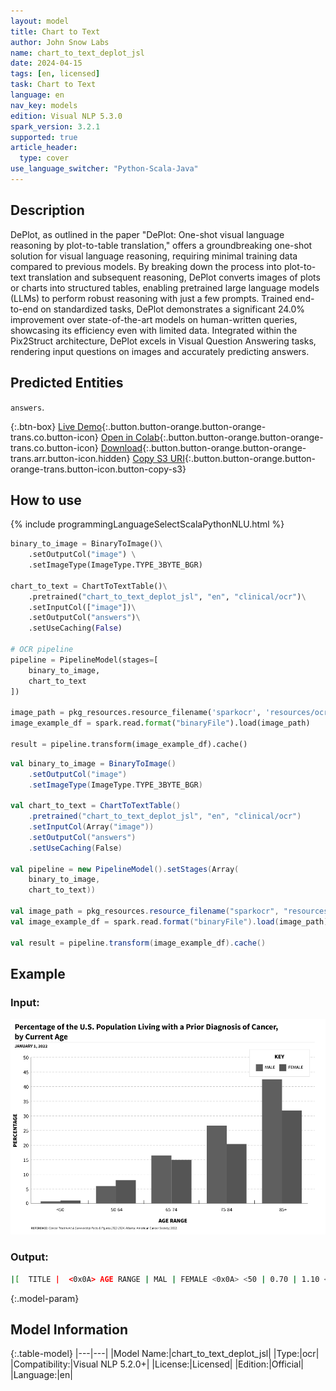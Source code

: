 ```yaml
---
layout: model
title: Chart to Text
author: John Snow Labs
name: chart_to_text_deplot_jsl
date: 2024-04-15
tags: [en, licensed]
task: Chart to Text
language: en
nav_key: models
edition: Visual NLP 5.3.0
spark_version: 3.2.1
supported: true
article_header:
  type: cover
use_language_switcher: "Python-Scala-Java"
---
```


## Description


DePlot, as outlined in the paper "DePlot: One-shot visual language reasoning by plot-to-table translation," offers a groundbreaking one-shot solution for visual language reasoning, requiring minimal training data compared to previous models. By breaking down the process into plot-to-text translation and subsequent reasoning, DePlot converts images of plots or charts into structured tables, enabling pretrained large language models (LLMs) to perform robust reasoning with just a few prompts. Trained end-to-end on standardized tasks, DePlot demonstrates a significant 24.0% improvement over state-of-the-art models on human-written queries, showcasing its efficiency even with limited data. Integrated within the Pix2Struct architecture, DePlot excels in Visual Question Answering tasks, rendering input questions on images and accurately predicting answers.


## Predicted Entities

``answers``.

{:.btn-box}
[Live Demo](https://demo.johnsnowlabs.com/ocr/PDF_CHART_TO_TEXT/){:.button.button-orange.button-orange-trans.co.button-icon}
[Open in Colab](https://github.com/JohnSnowLabs/spark-ocr-workshop/blob/master/jupyter/SparkOcrPdfToChartToTextLLM.ipynb){:.button.button-orange.button-orange-trans.co.button-icon}
[Download](https://s3.amazonaws.com/auxdata.johnsnowlabs.com/clinical/ocr/chart_to_text_deplot_jsl_en_5.2.0_3.0_1708181444215.zip){:.button.button-orange.button-orange-trans.arr.button-icon.hidden}
[Copy S3 URI](s3://auxdata.johnsnowlabs.com/clinical/ocr/chart_to_text_deplot_jsl_en_5.2.0_3.0_1708181444215.zip){:.button.button-orange.button-orange-trans.button-icon.button-copy-s3}


## How to use

<div class="tabs-box" markdown="1">
{% include programmingLanguageSelectScalaPythonNLU.html %}

```python
binary_to_image = BinaryToImage()\
    .setOutputCol("image") \
    .setImageType(ImageType.TYPE_3BYTE_BGR)

chart_to_text = ChartToTextTable()\
    .pretrained("chart_to_text_deplot_jsl", "en", "clinical/ocr")\
    .setInputCol(["image"])\
    .setOutputCol("answers")\
    .setUseCaching(False)

# OCR pipeline
pipeline = PipelineModel(stages=[
    binary_to_image,
    chart_to_text
])

image_path = pkg_resources.resource_filename('sparkocr', 'resources/ocr/images/figure.jpg')
image_example_df = spark.read.format("binaryFile").load(image_path)

result = pipeline.transform(image_example_df).cache()
```
```scala
val binary_to_image = BinaryToImage()
    .setOutputCol("image")
    .setImageType(ImageType.TYPE_3BYTE_BGR)

val chart_to_text = ChartToTextTable()
    .pretrained("chart_to_text_deplot_jsl", "en", "clinical/ocr")
    .setInputCol(Array("image"))
    .setOutputCol("answers")
    .setUseCaching(False)

val pipeline = new PipelineModel().setStages(Array(
    binary_to_image,
    chart_to_text))

val image_path = pkg_resources.resource_filename("sparkocr", "resources/ocr/images/figure.jpg")
val image_example_df = spark.read.format("binaryFile").load(image_path)

val result = pipeline.transform(image_example_df).cache()
```
</div>

## Example

### Input:

![Screenshot](/assets/images/examples_ocr/figure.png)

### Output:
```bash
|[  TITLE |  <0x0A> AGE RANGE | MAL | FEMALE <0x0A> <50 | 0.70 | 1.10 <0x0A> 50-64 | 6.10 | 8 <0x0A> 65-74 | 16.40 | 15.10 <0x0A> 75-84 | 26.50 | 20.10 <0x0A> 85+ | 42.50 | 31.60] |
```


{:.model-param}
## Model Information

{:.table-model}
|---|---|
|Model Name:|chart_to_text_deplot_jsl|
|Type:|ocr|
|Compatibility:|Visual NLP 5.2.0+|
|License:|Licensed|
|Edition:|Official|
|Language:|en|

